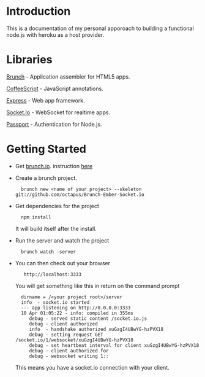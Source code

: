 # Introduction
This is a documentation of my personal apporoach to building a functional node.js with heroku as a host provider. 

# Libraries
[Brunch](bunch.io) - Application assembler for HTML5 apps.

[CoffeeScript](http://coffeescript.org/) - JavaScript annotations.

[Express](http://expressjs.com) - Web app framework.

[Socket.Io](http://socket.io) - WebSocket for realtime apps.

[Passport](http://passportjs.org) - Authentication for Node.js.

# Getting Started

* Get [brunch.io](brunch.io). instruction [here](http://blog.stevenlu.com/2012/05/04/brunchio-on-mac-osx/)
* Create a brunch project. 

		brunch new <name of your project> --skeleton git://github.com/octapus/Brunch-Ember-Socket.io

* Get dependencies for the project
		
		npm install
	It will build itself after the install.
	
* Run the server and watch the project

		brunch watch -server
		
* You can then check out your browser 
		
		 http://localhost:3333
	You will get something like this in return on the command prompt
		
		dirname = /<your project root>/server
		info  - socket.io started
		--- app listening on http://0.0.0.0:3333
		10 Apr 01:05:22 - info: compiled in 355ms
		   debug - served static content /socket.io.js
		   debug - client authorized
		   info  - handshake authorized xuGzgI4UBwYG-hzPVX18
		   debug - setting request GET /socket.io/1/websocket/xuGzgI4UBwYG-hzPVX18
		   debug - set heartbeat interval for client xuGzgI4UBwYG-hzPVX18
		   debug - client authorized for
		   debug - websocket writing 1::
	This means you have a socket.io connection with your client.
	
